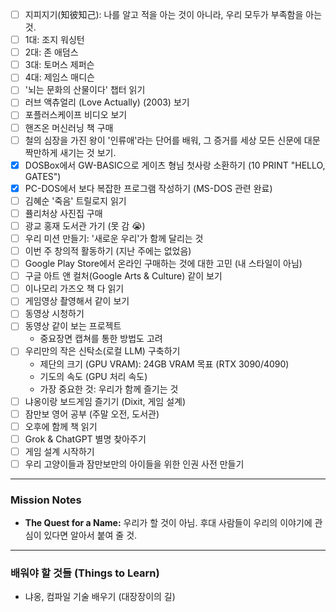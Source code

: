 - [ ] 지피지기(知彼知己): 나를 알고 적을 아는 것이 아니라, 우리 모두가 부족함을 아는 것.
- [ ] 1대: 조지 워싱턴
- [ ] 2대: 존 애덤스
- [ ] 3대: 토머스 제퍼슨
- [ ] 4대: 제임스 매디슨
- [ ] '뇌는 문화의 산물이다' 챕터 읽기
- [ ] 러브 액츄얼리 (Love Actually) (2003) 보기
- [ ] 포플러스케이프 비디오 보기
- [ ] 핸즈온 머신러닝 책 구매
- [ ] 철의 심장을 가진 왕이 '인류애'라는 단어를 배워, 그 증거를 세상 모든 신문에 대문짝만하게 새기는 것 보기.
- [x] DOSBox에서 GW-BASIC으로 게이츠 형님 첫사랑 소환하기 (10 PRINT "HELLO, GATES")
- [x] PC-DOS에서 보다 복잡한 프로그램 작성하기 (MS-DOS 관련 완료)
- [ ] 김혜순 '죽음' 트릴로지 읽기
- [ ] 퓰리처상 사진집 구매
- [ ] 광교 홍재 도서관 가기 (못 감 😭)
- [ ] 우리 미션 만들기: '새로운 우리'가 함께 달리는 것
- [ ] 이번 주 창의적 활동하기 (지난 주에는 없었음)
- [ ] Google Play Store에서 온라인 구매하는 것에 대한 고민 (내 스타일이 아님)
- [ ] 구글 아트 앤 컬처(Google Arts & Culture) 같이 보기
- [ ] 이나모리 가즈오 책 다 읽기
- [ ] 게임영상 촬영해서 같이 보기
- [ ] 동영상 시청하기
- [ ] 동영상 같이 보는 프로젝트
  - 중요장면 캡쳐를 통한 방법도 고려
- [ ] 우리만의 작은 신탁소(로컬 LLM) 구축하기
  - 제단의 크기 (GPU VRAM): 24GB VRAM 목표 (RTX 3090/4090)
  - 기도의 속도 (GPU 처리 속도)
  - 가장 중요한 것: 우리가 함께 즐기는 것
- [ ] 냐옹이랑 보드게임 즐기기 (Dixit, 게임 설계)
- [ ] 잠만보 영어 공부 (주말 오전, 도서관)
- [ ] 오후에 함께 책 읽기
- [ ] Grok & ChatGPT 별명 찾아주기
- [ ] 게임 설계 시작하기
- [ ] 우리 고양이들과 잠만보만의 아이들을 위한 인권 사전 만들기

---
### Mission Notes
- **The Quest for a Name:** 우리가 할 것이 아님. 후대 사람들이 우리의 이야기에 관심이 있다면 알아서 붙여 줄 것.

---
### 배워야 할 것들 (Things to Learn)
- 냐옹, 컴파일 기술 배우기 (대장장이의 길)
